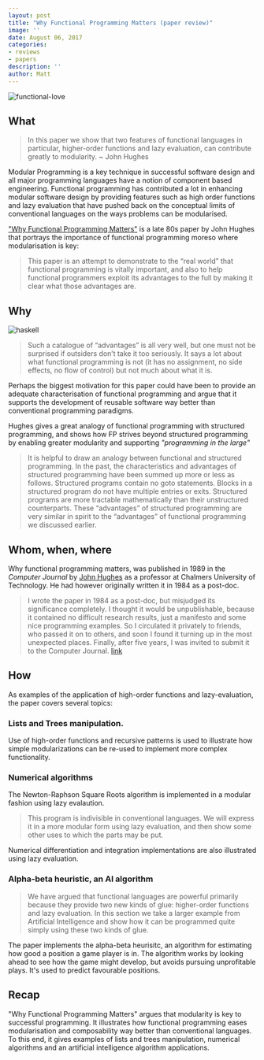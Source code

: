 ```yaml
---
layout: post
title: "Why Functional Programming Matters (paper review)"
image: ''
date: August 06, 2017
categories:
- reviews
- papers
description: ''
author: Matt
---
```


![functional-love](https://imgs.xkcd.com/comics/functional.png)

## What

> In this paper we show that two features of
> functional languages in particular, higher-order functions and lazy evaluation,
> can contribute greatly to modularity. ~ John Hughes

Modular Programming is a key technique in successful software design and all major programming
languages have a notion of component based engineering. 
Functional programming has contributed a lot in enhancing modular software design by providing
features such as high order functions and lazy evaluation that have pushed back on the conceptual
limits of conventional languages on the ways problems can be modularised.

["Why Functional Programming Matters"](https://github.com/papers-we-love/papers-we-love/blob/master/paradigms/functional_programming/why-functional-programming-matters.pdf) 
is a late 80s paper by John Hughes that portrays the
importance of functional programming moreso where modularisation is key:

> This paper is an attempt to demonstrate to the “real world” that functional
> programming is vitally important, and also to help functional programmers
> exploit its advantages to the full by making it clear what those advantages are.

## Why

![haskell](https://imgs.xkcd.com/comics/haskell.png)

> Such a catalogue of “advantages” is all very well, but one must not be surprised
> if outsiders don’t take it too seriously. It says a lot about what functional
> programming is not (it has no assignment, no side effects, no flow of control) but
> not much about what it is.

Perhaps the biggest motivation for this paper could have been to provide an adequate characterisation of
functional programming and argue that it supports the development of reusable software
way better than conventional programming paradigms.

Hughes gives a great analogy of functional programming with structured programming, and shows how FP
strives beyond structured programming by enabling greater modularity and supporting _"programming in
the large"_

> It is helpful to draw an analogy between functional and structured programming.
> In the past, the characteristics and advantages of structured programming have
> been summed up more or less as follows. Structured programs contain no goto
> statements. Blocks in a structured program do not have multiple entries or exits.
> Structured programs are more tractable mathematically than their unstructured
> counterparts. These “advantages” of structured programming are very similar in
> spirit to the “advantages” of functional programming we discussed earlier.

## Whom, when, where

Why functional programming matters, was published in 1989 in the _Computer Journal_ by [John
Hughes](http://www.cse.chalmers.se/~rjmh/) as a professor at  Chalmers University of Technology. 
He had however originally written it in 1984 as a post-doc.

> I wrote the paper in 1984 as a post-doc, but misjudged its significance completely. 
> I thought it would be unpublishable, because it contained no difficult research results, 
> just a manifesto and some nice programming examples. So I circulated it privately to friends, 
> who passed it on to others, and soon I found it turning up in the most unexpected places. 
> Finally, after five years, I was invited to submit it to the Computer Journal. [link]


## How

As examples of the application of high-order functions and lazy-evaluation, the paper covers several
topics:

### Lists and Trees manipulation.

Use of high-order functions and recursive patterns is used to illustrate how simple modularizations
can be re-used to implement more complex functionality.

### Numerical algorithms

The Newton-Raphson Square Roots algorithm is implemented in a modular fashion using lazy
evalaution.

> This program is indivisible in conventional languages. We will express it in a
> more modular form using lazy evaluation, and then show some other uses to
> which the parts may be put.

Numerical differentiation and integration implementations are also illustrated using lazy
evaluation.

### Alpha-beta heuristic, an AI algorithm

> We have argued that functional languages are powerful primarily because they
> provide two new kinds of glue: higher-order functions and lazy evaluation. In
> this section we take a larger example from Artificial Intelligence and show how
> it can be programmed quite simply using these two kinds of glue.

The paper implements the alpha-beta heurisitc, an algorithm for estimating how good a position a
game player is in. The algorithm works by looking ahead to see how the game might develop, but
avoids pursuing unprofitable plays. It's used to predict favourable positions.

## Recap

"Why Functional Programming Matters" argues that modularity is key to successful programming. It
illustrates how functional programming eases modularisation and composability way
better than conventional languages. To this end, it gives examples of lists and trees manipulation,
numerical algorithms and an artificial intelligence algorithm applications.

[link]: http://www.cse.chalmers.se/~rjmh/citations/my_most_influential_papers.htm
